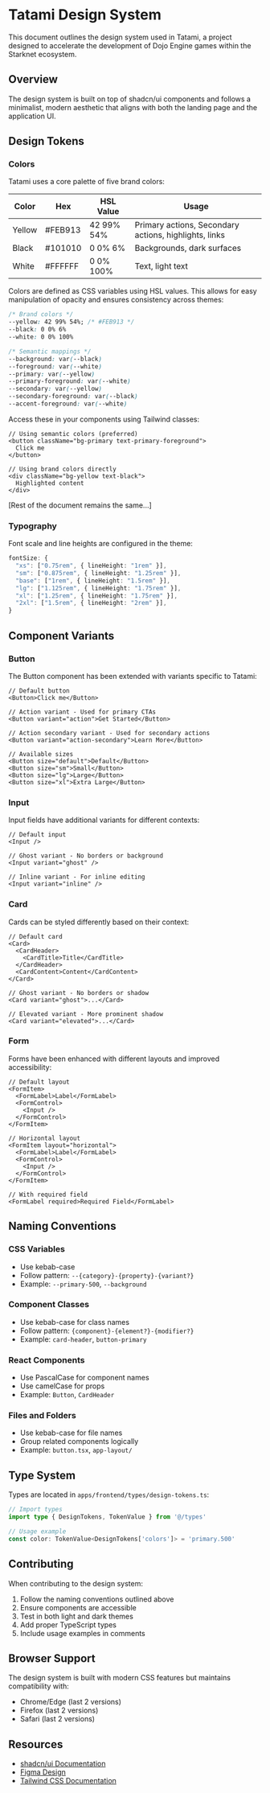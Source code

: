 # Tatami Design System

This document outlines the design system used in Tatami, a project designed to accelerate the development of Dojo Engine games within the Starknet ecosystem.

## Overview

The design system is built on top of shadcn/ui components and follows a minimalist, modern aesthetic that aligns with both the landing page and the application UI.


## Design Tokens

### Colors

Tatami uses a core palette of five brand colors:

| Color   | Hex     | HSL Value        | Usage |
|---------|---------|------------------|-------|
| Yellow  | #FEB913 | 42 99% 54%       | Primary actions, Secondary actions, highlights, links |
| Black   | #101010 | 0 0% 6%         | Backgrounds, dark surfaces |
| White   | #FFFFFF | 0 0% 100%        | Text, light text |

Colors are defined as CSS variables using HSL values. This allows for easy manipulation of opacity and ensures consistency across themes:

```css
/* Brand colors */
--yellow: 42 99% 54%; /* #FEB913 */
--black: 0 0% 6%
--white: 0 0% 100%

/* Semantic mappings */
--background: var(--black)
--foreground: var(--white)
--primary: var(--yellow)
--primary-foreground: var(--white)
--secondary: var(--yellow)
--secondary-foreground: var(--black)
--accent-foreground: var(--white)
```

Access these in your components using Tailwind classes:
```tsx
// Using semantic colors (preferred)
<button className="bg-primary text-primary-foreground">
  Click me
</button>

// Using brand colors directly
<div className="bg-yellow text-black">
  Highlighted content
</div>
```

[Rest of the document remains the same...]

### Typography

Font scale and line heights are configured in the theme:

```ts
fontSize: {
  "xs": ["0.75rem", { lineHeight: "1rem" }],
  "sm": ["0.875rem", { lineHeight: "1.25rem" }],
  "base": ["1rem", { lineHeight: "1.5rem" }],
  "lg": ["1.125rem", { lineHeight: "1.75rem" }],
  "xl": ["1.25rem", { lineHeight: "1.75rem" }],
  "2xl": ["1.5rem", { lineHeight: "2rem" }],
}
```

## Component Variants

### Button

The Button component has been extended with variants specific to Tatami:

```tsx
// Default button
<Button>Click me</Button>

// Action variant - Used for primary CTAs
<Button variant="action">Get Started</Button>

// Action secondary variant - Used for secondary actions
<Button variant="action-secondary">Learn More</Button>

// Available sizes
<Button size="default">Default</Button>
<Button size="sm">Small</Button>
<Button size="lg">Large</Button>
<Button size="xl">Extra Large</Button>
```

### Input

Input fields have additional variants for different contexts:

```tsx
// Default input
<Input />

// Ghost variant - No borders or background
<Input variant="ghost" />

// Inline variant - For inline editing
<Input variant="inline" />
```

### Card

Cards can be styled differently based on their context:

```tsx
// Default card
<Card>
  <CardHeader>
    <CardTitle>Title</CardTitle>
  </CardHeader>
  <CardContent>Content</CardContent>
</Card>

// Ghost variant - No borders or shadow
<Card variant="ghost">...</Card>

// Elevated variant - More prominent shadow
<Card variant="elevated">...</Card>
```

### Form

Forms have been enhanced with different layouts and improved accessibility:

```tsx
// Default layout
<FormItem>
  <FormLabel>Label</FormLabel>
  <FormControl>
    <Input />
  </FormControl>
</FormItem>

// Horizontal layout
<FormItem layout="horizontal">
  <FormLabel>Label</FormLabel>
  <FormControl>
    <Input />
  </FormControl>
</FormItem>

// With required field
<FormLabel required>Required Field</FormLabel>
```

## Naming Conventions

### CSS Variables

- Use kebab-case
- Follow pattern: `--{category}-{property}-{variant?}`
- Example: `--primary-500`, `--background`

### Component Classes

- Use kebab-case for class names
- Follow pattern: `{component}-{element?}-{modifier?}`
- Example: `card-header`, `button-primary`

### React Components

- Use PascalCase for component names
- Use camelCase for props
- Example: `Button`, `CardHeader`

### Files and Folders

- Use kebab-case for file names
- Group related components logically
- Example: `button.tsx`, `app-layout/`

## Type System

Types are located in `apps/frontend/types/design-tokens.ts`:

```typescript
// Import types
import type { DesignTokens, TokenValue } from '@/types'

// Usage example
const color: TokenValue<DesignTokens['colors']> = 'primary.500'
```

## Contributing

When contributing to the design system:

1. Follow the naming conventions outlined above
2. Ensure components are accessible
3. Test in both light and dark themes
4. Add proper TypeScript types
5. Include usage examples in comments

## Browser Support

The design system is built with modern CSS features but maintains compatibility with:
- Chrome/Edge (last 2 versions)
- Firefox (last 2 versions)
- Safari (last 2 versions)

## Resources

- [shadcn/ui Documentation](https://ui.shadcn.com)
- [Figma Design](https://www.figma.com/file/1K4FYVG1Ix7uUUqOaKtO0/Tatami?node-id=12-858&t=8kRNn9wXQh0Sn27Z-0)
- [Tailwind CSS Documentation](https://tailwindcss.com)